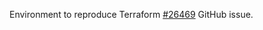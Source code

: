 Environment to reproduce Terraform [#26469](https://github.com/hashicorp/terraform/issues/26469) GitHub issue.
